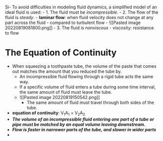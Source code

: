 Si- To avoid difficulties in modeling fluid dynamics, a simplified model of an ideal fluid is used:
	- 1. The fluid must be *incompressible*. 
	- 2. The flow of the fluid is *steady*.
		- **laminar flow**: when fluid velocity does not change at any part across the fluid
			- compared to turbulent flow
			- ![[Pasted image 20220819081800.png]]
	- 3. The fluid is *nonviscous*
		- viscosity: resistance to flow

# The Equation of Continuity
- When squeezing a toothpaste tube, the volume of the paste that comes out matches the amount that you reduced the tube by.
	- An incompressible fluid flowing through a rigid tube acts the same way.
	- If a specific volume of fluid enters a tube during some time interval, the same amount of fluid must leave the tube.
	- ![[Pasted image 20220819150542.png]]
		- The same amount of fluid must travel through both sides of the tube.
- **equation of continuity**: V<sub>1</sub>A<sub>1</sub> = V<sub>2</sub>A<sub>2</sub>
- ***The volume of an incompressible fluid entering one part of a tube or pipe must be matched by an equal volume leaving downstream.***
- ***Flow is faster in narrower parts of the tube, and slower in wider parts***
-